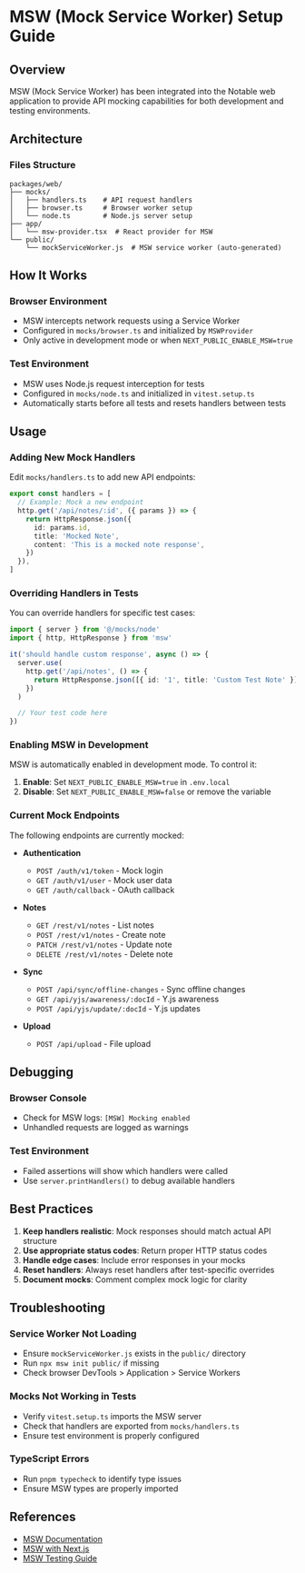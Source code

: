 # MSW (Mock Service Worker) Setup Guide

## Overview

MSW (Mock Service Worker) has been integrated into the Notable web application to provide API mocking capabilities for
both development and testing environments.

## Architecture

### Files Structure

```
packages/web/
├── mocks/
│   ├── handlers.ts    # API request handlers
│   ├── browser.ts     # Browser worker setup
│   └── node.ts        # Node.js server setup
├── app/
│   └── msw-provider.tsx  # React provider for MSW
└── public/
    └── mockServiceWorker.js  # MSW service worker (auto-generated)
```

## How It Works

### Browser Environment

- MSW intercepts network requests using a Service Worker
- Configured in `mocks/browser.ts` and initialized by `MSWProvider`
- Only active in development mode or when `NEXT_PUBLIC_ENABLE_MSW=true`

### Test Environment

- MSW uses Node.js request interception for tests
- Configured in `mocks/node.ts` and initialized in `vitest.setup.ts`
- Automatically starts before all tests and resets handlers between tests

## Usage

### Adding New Mock Handlers

Edit `mocks/handlers.ts` to add new API endpoints:

```typescript
export const handlers = [
  // Example: Mock a new endpoint
  http.get('/api/notes/:id', ({ params }) => {
    return HttpResponse.json({
      id: params.id,
      title: 'Mocked Note',
      content: 'This is a mocked note response',
    })
  }),
]
```

### Overriding Handlers in Tests

You can override handlers for specific test cases:

```typescript
import { server } from '@/mocks/node'
import { http, HttpResponse } from 'msw'

it('should handle custom response', async () => {
  server.use(
    http.get('/api/notes', () => {
      return HttpResponse.json([{ id: '1', title: 'Custom Test Note' }])
    })
  )

  // Your test code here
})
```

### Enabling MSW in Development

MSW is automatically enabled in development mode. To control it:

1. **Enable**: Set `NEXT_PUBLIC_ENABLE_MSW=true` in `.env.local`
2. **Disable**: Set `NEXT_PUBLIC_ENABLE_MSW=false` or remove the variable

### Current Mock Endpoints

The following endpoints are currently mocked:

- **Authentication**
  - `POST /auth/v1/token` - Mock login
  - `GET /auth/v1/user` - Mock user data
  - `GET /auth/callback` - OAuth callback

- **Notes**
  - `GET /rest/v1/notes` - List notes
  - `POST /rest/v1/notes` - Create note
  - `PATCH /rest/v1/notes` - Update note
  - `DELETE /rest/v1/notes` - Delete note

- **Sync**
  - `POST /api/sync/offline-changes` - Sync offline changes
  - `GET /api/yjs/awareness/:docId` - Y.js awareness
  - `POST /api/yjs/update/:docId` - Y.js updates

- **Upload**
  - `POST /api/upload` - File upload

## Debugging

### Browser Console

- Check for MSW logs: `[MSW] Mocking enabled`
- Unhandled requests are logged as warnings

### Test Environment

- Failed assertions will show which handlers were called
- Use `server.printHandlers()` to debug available handlers

## Best Practices

1. **Keep handlers realistic**: Mock responses should match actual API structure
2. **Use appropriate status codes**: Return proper HTTP status codes
3. **Handle edge cases**: Include error responses in your mocks
4. **Reset handlers**: Always reset handlers after test-specific overrides
5. **Document mocks**: Comment complex mock logic for clarity

## Troubleshooting

### Service Worker Not Loading

- Ensure `mockServiceWorker.js` exists in the `public/` directory
- Run `npx msw init public/` if missing
- Check browser DevTools > Application > Service Workers

### Mocks Not Working in Tests

- Verify `vitest.setup.ts` imports the MSW server
- Check that handlers are exported from `mocks/handlers.ts`
- Ensure test environment is properly configured

### TypeScript Errors

- Run `pnpm typecheck` to identify type issues
- Ensure MSW types are properly imported

## References

- [MSW Documentation](https://mswjs.io/)
- [MSW with Next.js](https://mswjs.io/docs/integrations/next-js)
- [MSW Testing Guide](https://mswjs.io/docs/integrations/node)
